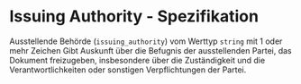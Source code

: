 # Issuing Authority - Spezifikation

Ausstellende Behörde (`issuing_authority`) vom Werttyp `string` mit 1 oder mehr Zeichen Gibt Auskunft über die Befugnis der ausstellenden Partei, das Dokument freizugeben, insbesondere über die Zuständigkeit und die Verantwortlichkeiten oder sonstigen Verpflichtungen der Partei.
